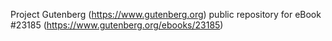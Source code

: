 Project Gutenberg (https://www.gutenberg.org) public repository for eBook #23185 (https://www.gutenberg.org/ebooks/23185)
